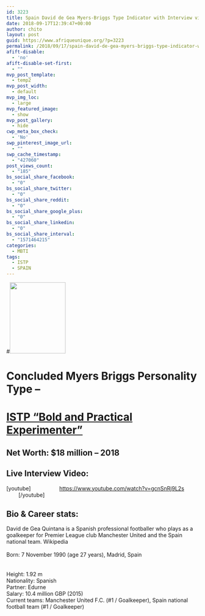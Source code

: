 ```yaml
---
id: 3223
title: Spain David de Gea Myers-Briggs Type Indicator with Interview videos, career stats and Net Worth
date: 2018-09-17T12:39:47+00:00
author: chito
layout: post
guid: https://www.afriqueunique.org/?p=3223
permalink: /2018/09/17/spain-david-de-gea-myers-briggs-type-indicator-with-interview-videos-career-stats-and-net-worth/
afift-disable:
  - 'no'
afift-disable-set-first:
  - ""
mvp_post_template:
  - temp2
mvp_post_width:
  - default
mvp_img_loc:
  - large
mvp_featured_image:
  - show
mvp_post_gallery:
  - hide
cwp_meta_box_check:
  - 'No'
swp_pinterest_image_url:
  - ""
swp_cache_timestamp:
  - "427060"
post_views_count:
  - "185"
bs_social_share_facebook:
  - "0"
bs_social_share_twitter:
  - "0"
bs_social_share_reddit:
  - "0"
bs_social_share_google_plus:
  - "0"
bs_social_share_linkedin:
  - "0"
bs_social_share_interval:
  - "1571464215"
categories:
  - MBTI
tags:
  - ISTP
  - SPAIN
---
```

#<img loading="lazy" class="alignnone size-full wp-image-3224" src="https://www.afriqueunique.org/wp-content/uploads/2018/09/download.jpg" alt="" width="146" height="186" /> 

# Concluded Myers Briggs Personality Type &#8211;&nbsp;&nbsp;

# [ISTP &#8220;Bold and Practical Experimenter&#8221;](https://www.afriqueunique.org/portrait-of-an-istp-introverted-sensing-thinking-perceiving-introverted-thinking-with-extraverted-sensing/)

## Net Worth: **$18 million &#8211; 2018**

## Live Interview Video:

[youtube]&nbsp; &nbsp; &nbsp; &nbsp; &nbsp; &nbsp; &nbsp; &nbsp; &nbsp; &nbsp;https://www.youtube.com/watch?v=gcnSnRj9L2s &nbsp; &nbsp; &nbsp; &nbsp; &nbsp; &nbsp; &nbsp; &nbsp; [/youtube]

## Bio & Career stats:

<div class="mod" data-md="50" data-hveid="CAoQHg" data-ved="2ahUKEwiBlKrr7J7dAhVPQBoKHaK4AScQkCkoATATegQIChAe">
  <div class="hb8SAc kno-fb-ctx" data-hveid="CAoQHw" data-ved="2ahUKEwiBlKrr7J7dAhVPQBoKHaK4AScQziAoADATegQIChAf">
    <div class="r-i3BXPBEEDltk">
      <div class="kno-rdesc r-ijmXr59K9oYE" data-t="kno-desc-sh" data-rtid="ijmXr59K9oYE">
        <div>
          David de Gea Quintana is a Spanish professional footballer who plays as a goalkeeper for Premier League club Manchester United and the Spain national team.&nbsp;Wikipedia
        </div>
      </div>
    </div>
  </div>
</div>

<div class="mod" data-md="30" data-hveid="CAoQIQ" data-ved="2ahUKEwiBlKrr7J7dAhVPQBoKHaK4AScQ6-0CKAIwFHoECAoQIQ">
  &nbsp;
</div>

<div class="mod" data-attrid="kc:/people/person:born" data-md="1001" data-hveid="CAoQIg" data-ved="2ahUKEwiBlKrr7J7dAhVPQBoKHaK4AScQkCkoAzAVegQIChAi">
  <div class="Z1hOCe">
    <div class="zloOqf kno-fb-ctx" data-ved="2ahUKEwiBlKrr7J7dAhVPQBoKHaK4AScQyxMoADAVegQIChAj">
      <span class="w8qArf">Born:&nbsp;</span><span class="LrzXr kno-fv">7 November 1990 (age 27&nbsp;years),&nbsp;Madrid, Spain</span>
    </div>
  </div>
</div>

<div class="mod" data-attrid="kc:/search_engagement/highlight:claimable_by_collection" data-md="412">
  &nbsp;
</div>

<div class="mod" data-attrid="kc:/search_engagement/highlight:claimed_inactive" data-md="412">
  &nbsp;
</div>

<div class="mod" data-attrid="kc:/sports/pro_athlete:height" data-md="1001" data-hveid="CAoQJg" data-ved="2ahUKEwiBlKrr7J7dAhVPQBoKHaK4AScQkCkoBDAYegQIChAm">
  <div class="Z1hOCe">
    <div class="zloOqf kno-fb-ctx" data-ved="2ahUKEwiBlKrr7J7dAhVPQBoKHaK4AScQyxMoADAYegQIChAn">
      <span class="w8qArf">Height:&nbsp;</span><span class="LrzXr kno-fv">1.92&nbsp;m</span>
    </div>
  </div>
</div>

<div class="mod" data-attrid="kc:/people/person:nationality" data-md="1001" data-hveid="CAoQKQ" data-ved="2ahUKEwiBlKrr7J7dAhVPQBoKHaK4AScQkCkoBTAZegQIChAp">
  <div class="Z1hOCe">
    <div class="zloOqf kno-fb-ctx" data-ved="2ahUKEwiBlKrr7J7dAhVPQBoKHaK4AScQyxMoADAZegQIChAq">
      <span class="w8qArf">Nationality:&nbsp;</span><span class="LrzXr kno-fv">Spanish</span>
    </div>
  </div>
</div>

<div class="mod" data-attrid="kc:/people/person:current_partner" data-md="1001" data-hveid="CAoQLA" data-ved="2ahUKEwiBlKrr7J7dAhVPQBoKHaK4AScQkCkoBjAaegQIChAs">
  <div class="Z1hOCe">
    <div class="zloOqf kno-fb-ctx" data-ved="2ahUKEwiBlKrr7J7dAhVPQBoKHaK4AScQyxMoADAaegQIChAt">
      <span class="w8qArf">Partner:&nbsp;</span><span class="LrzXr kno-fv">Edurne</span>
    </div>
  </div>
</div>

<div class="mod" data-attrid="kc:/sports/pro_athlete:salary" data-md="1001" data-hveid="CAoQMA" data-ved="2ahUKEwiBlKrr7J7dAhVPQBoKHaK4AScQkCkoBzAbegQIChAw">
  <div class="Z1hOCe">
    <div class="zloOqf kno-fb-ctx" data-ved="2ahUKEwiBlKrr7J7dAhVPQBoKHaK4AScQyxMoADAbegQIChAx">
      <span class="w8qArf">Salary:&nbsp;</span><span class="LrzXr kno-fv">10.4&nbsp;million GBP (2015)</span>
    </div>
  </div>
</div>

<div class="mod" data-attrid="kc:/sports/pro_athlete:team" data-md="1001" data-hveid="CAoQMw" data-ved="2ahUKEwiBlKrr7J7dAhVPQBoKHaK4AScQkCkoCDAcegQIChAz">
  <div class="Z1hOCe">
    <div class="zloOqf kno-fb-ctx" data-ved="2ahUKEwiBlKrr7J7dAhVPQBoKHaK4AScQyxMoADAcegQIChA0">
      <span class="w8qArf">Current teams:&nbsp;</span><span class="LrzXr kno-fv">Manchester United F.C.&nbsp;(#1 / Goalkeeper),&nbsp;Spain national football team&nbsp;(#1 / Goalkeeper)</span>
    </div>
  </div>
</div>